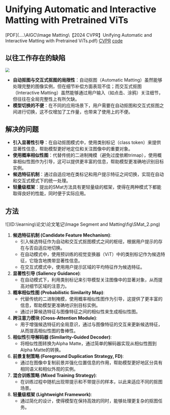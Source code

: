 # Unifying Automatic and Interactive Matting with Pretrained ViTs

[PDF](..\..\AIGC\Image Matting\【2024 CVPR】Unifying Automatic and Interactive Matting with Pretrained ViTs.pdf) [CVPR](https://openaccess.thecvf.com/content/CVPR2024/papers/Ye_Unifying_Automatic_and_Interactive_Matting_with_Pretrained_ViTs_CVPR_2024_paper.pdf) [code](github.com/coconut/SMat) 

## 以往工作存在的缺陷

<img src="D:\learning\论文\论文笔记\Image Segment and Matting\fig\SMat_1.png" style="zoom:80%;" />

- **自动抠图与交互式抠图的局限性**：自动抠图（Automatic Matting）虽然能够处理完整的图像实例，但在细节补偿方面表现不佳；而交互式抠图（Interactive Matting）虽然能够通过用户输入（如点击、涂鸦）关注细节，但往往在全局完整性上有所欠缺。
- **模型切换的不便**：在不同的应用场景下，用户需要在自动抠图和交互式抠图之间进行切换，这不仅增加了工作量，也带来了使用上的不便。

## 解决的问题

- **引入显著性引导**：在自动抠图模式中，使用类别标记（class token）来提供显著性信息，帮助模型更好地定位和关注图像中的重要对象。
- **使用概率相似性图**：代替传统的二进制掩模（避免过度依赖trimap），使用概率相似性图作为引导，这可以提供更丰富的信息，帮助模型更准确地识别目标实例。
- **候选特征机制**：通过自适应地在类标记和用户提示特征之间切换，实现在自动和交互式模式下的统一处理。
- **轻量级框架**：提出的SMat方法具有更轻量级的框架，使得在两种模式下都能取得良好的性能，同时便于实际应用。

## 方法

![](D:\learning\论文\论文笔记\Image Segment and Matting\fig\SMat_2.png)

1. **候选特征机制 (Candidate Feature Mechanism)**:	
    - 引入候选特征作为自动和交互式抠图模式之间的枢纽，根据用户提示的存在与否自适应地切换。
    - 在自动模式中，使用预训练的视觉变换器（ViT）中的类别标记作为候选特征，它隐含地携带显著性信息。
    - 在交互式模式中，使用用户提示区域的平均特征作为候选特征。
2. **显著性引导 (Saliency Guidance)**:
    - 在自动模式下，利用类别标记来引导模型关注图像中的显著对象，从而提高对细节区域的注意力。
3. **概率相似性图 (Probabilistic Similarity Map)**:
    - 代替传统的二进制掩模，使用概率相似性图作为引导，这提供了更丰富的信息，帮助模型更准确地识别目标实例。
    - 通过计算候选特征与图像特征之间的相似性来生成相似性图。
4. **跨注意力模块 (Cross-Attention Module)**:
    - 用于增强候选特征的全局意识，通过与图像特征的交互来更新候选特征，从而提高相似性图的鲁棒性。
5. **相似性引导解码器 (Similarity-Guided Decoder)**:
    - 将相似性图转换为Alpha Matte，通过简单的解码器实现从相似性图到Alpha Matte的转换。
6. **前景复制策略 (Foreground Duplication Strategy, FD)**:
    - 通过在图像中复制前景并强化位置信息的作用，帮助模型更好地区分具有相同语义和相似外观的实例。
7. **混合训练策略 (Mixed Training Strategy)**:
    - 在训练过程中随机出现带提示和不带提示的样本，以此来适应不同的抠图场景。
8. **轻量级框架 (Lightweight Framework)**:
    - 通过简化的设计，使得模型在保持高效的同时，能够处理更复杂的抠图任务。